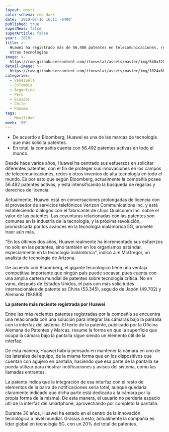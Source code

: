 ```yaml
---
layout: posts
color-schema: red-dark
date: '2019-07-16 16:11 -0400'
published: true
superNews: false
superArticle: false
year: '2019'
title: >-
  Huawei ha registrado más de 56.400 patentes en telecomunicaciones, redes y
  otras tecnologías
image: >-
  https://raw.githubusercontent.com/itnewslat/assets/master/img/540x320/Huawei-Sede-p.jpg
detail-image: >-
  https://raw.githubusercontent.com/itnewslat/assets/master/img/1024x680/Huawei-Sede-g.jpg
categories:
  - Venezuela
  - Colombia
  - Argentina
  - Perú
  - Ecuador
  - Chile
  - Panama
tags:
  - Movilidad
week: '29'
---
```

- De acuerdo a Bloomberg, Huawei es una de las marcas de tecnología que más solicita patentes.
- En total, la compañía cuenta con 56.492 patentes activas en todo el mundo.

Desde hace varios años, Huawei ha centrado sus esfuerzos en solicitar diferentes patentes, con el fin de proteger sus innovaciones en los campos de telecomunicaciones, redes y otros inventos de alta tecnología en todo el mundo. Es por esto que según Bloomberg, actualmente la compañía posee 56.492 patentes activas, y está intensificando la búsqueda de regalías y derechos de licencia. 

Actualmente, Huawei está en conversaciones prolongadas de licencia con el proveedor de servicios telefónicos Verizon Communications Inc. y está estableciendo diálogos con el fabricante de chips Qualcomm Inc. sobre el valor de las patentes. Las coyunturas relacionadas con las patentes son comunes en la industria de la tecnología, y la próxima revolución, pronosticada por los avances en la tecnología inalámbrica 5G, promete traer aún más. 

"En los últimos dos años, Huawei realmente ha incrementado sus esfuerzos no solo en las patentes, sino también en los organismos estándar, especialmente en la tecnología inalámbrica", indicó Jim McGregor, un analista de tecnología de Arizona.

De acuerdo con Bloomberg, el gigante tecnológico tiene una ventaja competitiva importante que ningún país puede socavar, pues cuenta con una amplia cartera mundial de patentes sobre tecnología crítica. No en vano, después de Estados Unidos, el país con más solicitudes internacionales de patente es China (53.345), seguido de Japón (49.702) y Alemania (19.883)

**La patente más reciente registrada por Huawei**

Entre las más recientes patentes registradas por la compañía se encuentra una relacionada con una solución para integrar las cámaras bajo la pantalla con la interfaz del sistema. El texto de la patente, publicado por la Oficina Alemana de Patentes y Marcas, resume la forma en que la superficie que ocupa la cámara bajo la pantalla sigue siendo un elemento útil de la interfaz.

De esta manera, Huawei habría pensado en mantener la cámara en uno de los laterales del equipo, de la misma forma que en los dispositivos que cuentan con agujero en pantalla, haciendo que esa parte de la pantalla se pueda utilizar para mostrar notificaciones y avisos del sistema, como las llamadas entrantes.

La patente indica que la integración de esa interfaz con el resto de elementos de la barra de notificaciones sería total, aunque quedaría claramente indicado que dicha parte está dedicada a la cámara por la propia forma de la misma). De esta manera, el usuario no perdería espacio útil de la interfaz del smartphone, aprovechando por completo la pantalla.

Durante 30 años, Huawei ha estado en el centro de la innovación tecnológica a nivel mundial. Gracias a esto, actualmente la compañía es líder global en tecnología 5G, con un 20% del total de patentes. 